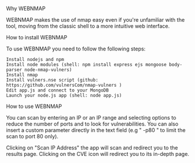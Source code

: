 Why WEBNMAP

WEBNMAP makes the use of nmap easy even if you're unfamiliar with the tool, moving from the classic shell to a more intuitive web interface.

How to install WEBNMAP

To use WEBNMAP you need to follow the following steps:

    Install nodejs and npm
    Install node modules (shell: npm install express ejs mongoose body-parser node-nmap-vulners)
    Install nmap
    Install vulners.nse script (github: https://github.com/vulnersCom/nmap-vulners )
    Edit app.js and connect to your MongoDB
    Launch your node.js app (shell: node app.js)

How to use WEBNMAP

You can scan by entering an IP or an IP range and selecting options to reduce the number of ports and to look for vulnerabilities.
You can also insert a custom parameter directly in the text field (e.g " -p80 " to limit the scan to port 80 only).

Clicking on "Scan IP Address" the app will scan and redirect you to the results page. Clicking on the CVE icon will redirect you to its in-depth page.